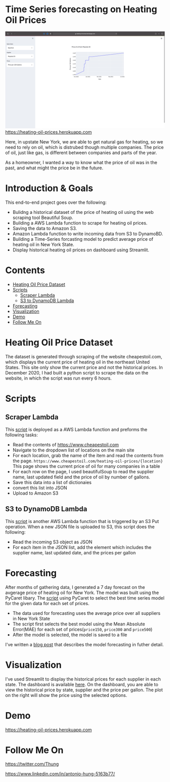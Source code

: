 
# Time Series forecasting on Heating Oil Prices

![](images/dashboard.png)
https://heating-oil-prices.herokuapp.com

Here, in upstate New York, we are able to get natural gas for heating, so we need to rely on oil, which is distrubed though multiple companies. The price of oil, just like gas, is different between companies and parts of the year. 

As a homeowner, I wanted a way to know what the price of oil was in the past, and what might the price be in the future.

# Introduction & Goals
This end-to-end project goes over the following:
- Bulidng a historical dataset of the price of heating oil using the web scraping tool Beautiful Soup.
- Building a AWS Lambda function to scrape for heating oil prices.
- Saving the data to Amazon S3.
- Amazon Lambda function to write incoming data from S3 to DynamoBD.
- Building a Time-Series forcasting model to predict average price of heating oil in New York State.
- Display historical heating oil prices on dashboard using Streamlit.


# Contents

- [Heating Oil Price Dataset](#heating-oil-price-dataset)
- [Scripts](#scripts)
  - [Scraper Lambda](#scraper-lambda)
  - [S3 to DynamoDB Lambda](#s3-to-dynamodb-lambda)
- [Forecasting](#forecasting)
- [Visualization](#visualization)
- [Demo](#demo)
- [Follow Me On](#follow-me-on)


# Heating Oil Price Dataset
The dataset is generated through scraping of the website cheapestoil.com, which displays the current price of heating oil in the northeast United States. This site only show the current price and not the historical prices. 
In December 2020, I had built a python script to scrape the data on the website, in which the script was run every 6 hours. 

# Scripts

## Scraper Lambda

This [script](lambda_functions/get_prices_lambda.py) is deployed as a AWS Lambda function and preforms the following tasks:
- Read the contents of https://www.cheapestoil.com
- Navigate to the dropdown list of locations on the main site
- For each location, grab the name of the item and read the contents from the page.
`https://www.cheapestoil.com/heating-oil-prices/{location}`
This page shows the current price of oil for many companies in a table
- For each row on the page, I used beautifulSoup to read the supplier name, last updated field and the price of oil by number of gallons.
- Save this data into a list of dictionaies
- convert this list into JSON
- Upload to Amazon S3

## S3 to DynamoDB Lambda
This [script](lambda_functions/s3_to_dynamodb._lambda.py) is another AWS Lambda function that is triggered by an S3 Put operation.
When a new JSON file is uploaded to S3, this script does the following:
- Read the incoming S3 object as JSON
- For each item in the JSON list, add the element which includes the supplier name, last updated date, and the prices per gallon

# Forecasting
After months of gathering data, I generated a 7 day forecast on the avgerage price of heating oil for New York. The model was built using the PyCaret libary. 
The [script](scripts/train.py) using PyCaret to select the best time series model for the given data for each set of prices. 
- The data used for forecasting uses the average price over all suppliers in New York State
- The script first selects the best model using the Mean Absolute Error(MAE) for each set of prices(`price150`, `price300` and `price500`)
- After the model is selected, the model is saved to a file

I've written a [blog post](https://www.tonyhung.xyz/2021/07/07/HeatingOilPrices-TimeSeries.html) that describes the model forecasting in futher detail.


# Visualization
I've used Streamlit to display the historical prices for each supplier in each state. The dashboard is available [here](https://heating-oil-prices.herokuapp.com).
On the dashboard, you are able to view the historical price by state, supplier and the price per gallon. 
The plot on the right will show the price using the selected options. 

# Demo
https://heating-oil-prices.herokuapp.com

# Follow Me On
https://twitter.com/Thung

https://www.linkedin.com/in/antonio-hung-5163b77/

